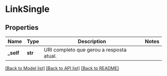 # LinkSingle

## Properties
Name | Type | Description | Notes
------------ | ------------- | ------------- | -------------
**_self** | **str** | URI completo que gerou a resposta atual. | 

[[Back to Model list]](../README.md#documentation-for-models) [[Back to API list]](../README.md#documentation-for-api-endpoints) [[Back to README]](../README.md)

